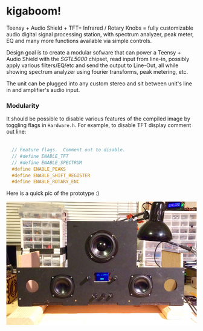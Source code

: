 # kigaboom! 

Teensy + Audio Shield + TFT+ Infrared / Rotary Knobs = fully customizable audio digital signal processing station, with spectrum analyzer, peak meter, EQ and many more functions available via simple controls.

Design goal is to create a modular sofware that can power a Teensy + Audio Shield with the *SGTL5000* chipset, read input from line-in, possibly apply various filters/EQ/etc and send the output to Line-Out, all while showing spectrum analyzer using fourier transforms, peak metering, etc. 

The unit can be plugged into any custom stereo and sit between unit's line in and amplifier's audio input.

### Modularity 

It should be possible to disable various features of the compiled image by toggling flags in ```Hardware.h```. For example, to disable TFT display comment out line:

```c++

  // Feature flags.  Comment out to disable.
  // #define ENABLE_TFT
  // #define ENABLE_SPECTRUM
  #define ENABLE_PEAKS
  #define ENABLE_SHIFT_REGISTER
  #define ENABLE_ROTARY_ENC
```

Here is a quick pic of the prototype :)

<img src="images/prototype.jpg" />
